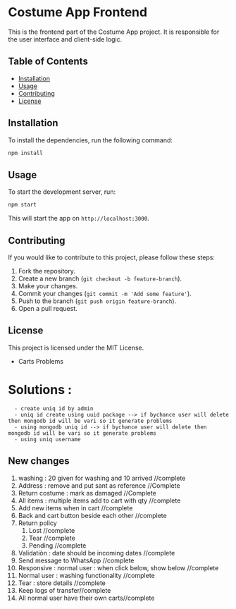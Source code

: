 # Costume App Frontend

This is the frontend part of the Costume App project. It is responsible for the user interface and client-side logic.

## Table of Contents

- [Installation](#installation)
- [Usage](#usage)
- [Contributing](#contributing)
- [License](#license)

## Installation

To install the dependencies, run the following command:

```bash
npm install
```

## Usage

To start the development server, run:

```bash
npm start
```

This will start the app on `http://localhost:3000`.

## Contributing

If you would like to contribute to this project, please follow these steps:

1. Fork the repository.
2. Create a new branch (`git checkout -b feature-branch`).
3. Make your changes.
4. Commit your changes (`git commit -m 'Add some feature'`).
5. Push to the branch (`git push origin feature-branch`).
6. Open a pull request.

## License

This project is licensed under the MIT License.


   <!-- - what update in the user  -->
 
   - Carts Problems
   # Solutions : 
      - create uniq id by admin 
      - uniq id create using uuid package --> if bychance user will delete then mongodb id will be vari so it generate problems
      - using mongodb uniq id --> if bychance user will delete then mongodb id will be vari so it generate problems
      - using uniq username 




## New changes
1. washing : 20 given for washing and 10 arrived //complete
2. Address : remove and put sant as  reference //Complete
3. Return costume : mark as damaged //Complete
4. All items : multiple items add to cart with qty //complete
5. Add new items when in cart //complete
6. Back and cart button beside each other //complete
7. Return policy 
    1. Lost  //complete
    2. Tear //complete
    3. Pending //complete 
8. Validatiòn : date should be incoming dates //complete
9. Send message to WhatsApp //complete
10. Responsive : normal user : when click below, show below //complete
11. Normal user : washing functionality //complete
12. Tear : store details //complete
13. Keep logs of transfer//complete
14. All normal user have their own carts//complete




